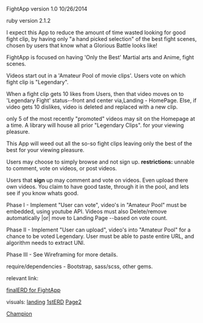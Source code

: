  FightApp version 1.0 10/26/2014

 ruby version 2.1.2

I expect this App to reduce the amount of time wasted looking for good fight clip, by having only "a hand picked selection" of the best fight scenes, chosen by users that know what a Glorious Battle looks like!

FightApp is focused on having 'Only the Best' Martial arts and Anime, fight scenes.

Videos start out in a 'Amateur Pool of movie clips'.  Users vote on which fight clip is "Legendary".

When a fight clip gets 10 likes from Users, then that video moves on to 'Legendary Fight' status--front and center via,Landing - HomePage.  Else, if video gets 10 dislikes, video is deleted and replaced with a new clip.

only 5 of the most recently "promoted" videos may sit on the Homepage at a time.   A library will house all prior "Legendary Clips". for your viewing pleasure.

This App will weed out all the so-so fight clips leaving only the best of the best for your viewing pleasure.

Users may choose to simply browse and not sign up.
 **restrictions:** unnable to comment, vote on videos, or post videos.

Users that **sign** up may comment and vote on videos.  Even upload there own videos.  You claim to have good taste, through it in the pool, and lets see if you know whats good.

Phase I - Implement "User can vote", video's in "Amateur Pool" must be embedded, using youtube API.  Videos must also Delete/remove automatically |or| move to Landing Page --based  on vote count.

Phase II - Implement "User can upload", video's into "Amateur Pool" for a chance to be voted Legendary.  User must be able to paste entire URL, and algorithm needs to extract UNI.

Phase III - See Wireframing for more details.

require/dependencies - Bootstrap, sass/scss, other gems.


 relevant link:

[finalERD for FightApp](https://www.lucidchart.com/invitations/accept/75f6d466-50c3-474d-9c3f-f86340d8f0f0)

visuals:
[landing](http://i.imgur.com/WHxL7br.jpg)
[1stERD](http://i.imgur.com/casTQG2.jpg)
[Page2](http://i.imgur.com/gCZVaNn.jpg)

[Champion](http://i.imgur.com/mdpj27n.jpg)







